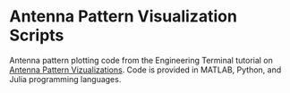 # Antenna Pattern Visualization Scripts
Antenna pattern plotting code from the Engineering Terminal tutorial on [Antenna Pattern Vizualizations](http://engineeringterminal.com/electrical-engineering/tutorials/plotting-antenna-patterns.html). Code is provided in MATLAB, Python, and Julia programming languages.
